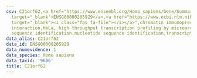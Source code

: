 ```yaml
---
csv: C21orf62,<a href="https://www.ensembl.org/Homo_sapiens/Gene/Summary?db=core;g=ENSG00000205929"
  target="_blank">ENSG00000205929</a>,<a href="https://www.ncbi.nlm.nih.gov/pubmed/17216044"
  target="_blank"><i class="fas fa-file"></i></a>",chromatin immunoprecipitation assay,direct
  interaction,HeLa, high throughput transcription profiling by microarray,nucleotide
  sequence identification,nucleotide sequence identification,transcriptional regulation,
data_alias: C21orf62
data_id: ENSG00000205929
data_numevidence: 1
data_species: Homo sapiens
data_taxid: '9606'
title: C21orf62
---
```

